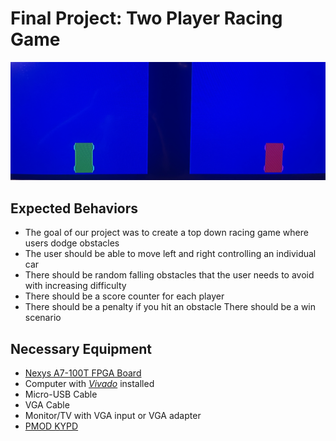 # Final Project: Two Player Racing Game

![Final product](Pictures/IMG_1161.jpeg)

## Expected Behaviors

* The goal of our project was to create a top down racing game where users dodge obstacles
 * The user should be able to move left and right controlling an individual car
 * There should be random falling obstacles that the user needs to avoid with increasing difficulty
 * There should be a score counter for each player
 * There should be a penalty if you hit an obstacle There should be a win scenario
 
## Necessary Equipment

* [Nexys A7-100T FPGA Board](https://digilent.com/shop/nexys-a7-fpga-trainer-board-recommended-for-ece-curriculum/)
* Computer with *[Vivado](https://www.xilinx.com/products/design-tools/vivado.html)* installed
* Micro-USB Cable
* VGA Cable
* Monitor/TV with VGA input or VGA adapter
* [PMOD KYPD](https://digilent.com/shop/pmod-kypd-16-button-keypad/)



